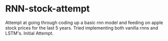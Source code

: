 # RNN-stock-attempt
Attempt at going through coding up a basic rnn model and feeding on apple stock prices for the last 5 years. Tried  implementing both vanilla rnns and LSTM's. Initial Attempt.
